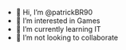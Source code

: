 - 👋 Hi, I’m @patrickBR90
- 👀 I’m interested in Games
- 🌱 I’m currently learning IT
- 💞️ I’m not looking to collaborate 

<!---
patrickBR90/patrickBR90 is a ✨ special ✨ repository because its `README.md` (this file) appears on your GitHub profile.
You can click the Preview link to take a look at your changes.
--->
